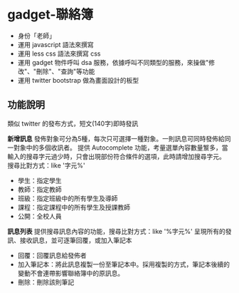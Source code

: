 
gadget-聯絡簿
==========================

* 身份「老師」
* 運用 javascript 語法來撰寫 
* 運用 less css 語法來撰寫 css
* 運用 gadget 物件呼叫 dsa 服務，依據呼叫不同類型的服務，來操做"修改"、"刪除"、"查詢"等功能
* 運用 twitter bootstrap 做為畫面設計的板型


功能說明
-------
類似 twitter 的發布方式，短文(140字)即時發訊

**新增訊息**
發佈對象可分為5種，每次只可選擇一種對象。一則訊息可同時發佈給同一對象中的多個收訊者。
提供 Autocomplete 功能，考量選單內容數量瀪多，當輸入的搜尋字元過少時，只會出現部份符合條件的選項，此時請增加搜尋字元。
搜尋比對方式：like '字元%'

* 學生：指定學生
* 教師：指定教師
* 班級：指定班級中的所有學生及導師
* 課程：指定課程中的所有學生及授課教師
* 公開：全校人員

**訊息列表**
提供搜尋訊息內容的功能，搜尋比對方式：like '%字元%'
呈現所有的發訊、接收訊息，並可逐筆回覆，或加入筆記本

* 回覆：回覆訊息給發佈者
* 加入筆記本：將此訊息複製一份至筆記本中。採用複製的方式，筆記本後續的變動不會連帶影響聯絡簿中的原訊息。
* 刪除：刪除該則筆記

